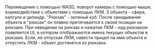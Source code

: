 Перемещение с помощью WASD, поворот камеры с помощью мыши, взаимодействие с объектами с помощью ЛКМ.
3 объекта - сфера, капсула и цилиндр. "Рюкзак" - зеленый куб.
После закидывания объекта в "рюкзак" он плавно притягивается к своей позиции на рюкзаке. 
При наведении на рюкзак и нажатии ЛКМ - над рюкзаком появляется UI, в котором отображаются имена текущих объектов в рюкзаке.
Если, не отпуская ЛКМ, навести прицел на имя объекта и отпустить ЛКМ - объект достанется из рюкзака.
